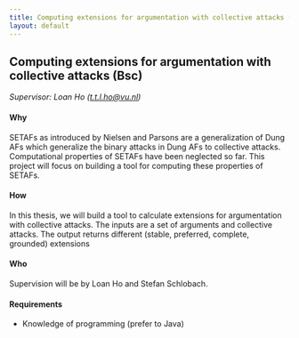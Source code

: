 ```yaml
---
title: Computing extensions for argumentation with collective attacks (BSc) 
layout: default
---
```



## Computing extensions for argumentation with collective attacks (Bsc) 

*Supervisor: Loan Ho (t.t.l.ho@vu.nl)*


#### Why 
SETAFs as introduced by Nielsen and Parsons are a generalization of Dung AFs which generalize the binary attacks in Dung AFs to collective attacks. Computational properties of SETAFs have been neglected so far. This project will focus on building a tool for computing these properties of SETAFs.
#### How 
In this thesis, we will build a tool to calculate extensions for argumentation with collective attacks. The inputs are a set of arguments and collective attacks. The output returns different (stable, preferred, complete, grounded) extensions 
#### Who 
Supervision will be by Loan Ho and Stefan Schlobach. 

#### Requirements
- Knowledge of programming (prefer to Java)

